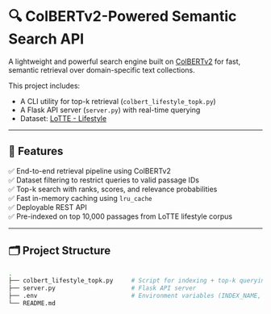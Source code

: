 # 🔍 ColBERTv2-Powered Semantic Search API

A lightweight and powerful search engine built on [ColBERTv2](https://github.com/stanford-futuredata/ColBERT) for fast, semantic retrieval over domain-specific text collections.

This project includes:
- A CLI utility for top-k retrieval (`colbert_lifestyle_topk.py`)
- A Flask API server (`server.py`) with real-time querying
- Dataset: [LoTTE - Lifestyle](https://huggingface.co/datasets/colbertv2/lotte)

---

## 🚀 Features

✅ End-to-end retrieval pipeline using ColBERTv2  
✅ Dataset filtering to restrict queries to valid passage IDs  
✅ Top-k search with ranks, scores, and relevance probabilities  
✅ Fast in-memory caching using `lru_cache`  
✅ Deployable REST API  
✅ Pre-indexed on top 10,000 passages from LoTTE lifestyle corpus  

---

## 🗂 Project Structure

```bash
.
├── colbert_lifestyle_topk.py     # Script for indexing + top-k querying
├── server.py                     # Flask API server
├── .env                          # Environment variables (INDEX_NAME, PORT, etc.)
└── README.md
